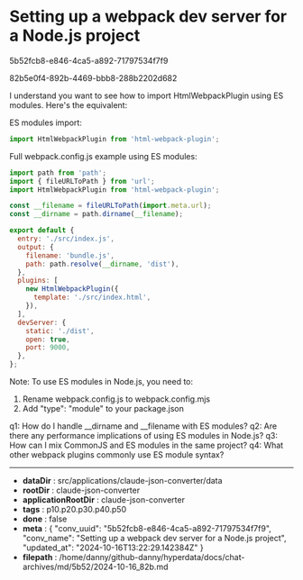 # Setting up a webpack dev server for a Node.js project

5b52fcb8-e846-4ca5-a892-71797534f7f9

82b5e0f4-892b-4469-bbb8-288b2202d682

 I understand you want to see how to import HtmlWebpackPlugin using ES modules. Here's the equivalent:

ES modules import:
```javascript
import HtmlWebpackPlugin from 'html-webpack-plugin';
```

Full webpack.config.js example using ES modules:
```javascript
import path from 'path';
import { fileURLToPath } from 'url';
import HtmlWebpackPlugin from 'html-webpack-plugin';

const __filename = fileURLToPath(import.meta.url);
const __dirname = path.dirname(__filename);

export default {
  entry: './src/index.js',
  output: {
    filename: 'bundle.js',
    path: path.resolve(__dirname, 'dist'),
  },
  plugins: [
    new HtmlWebpackPlugin({
      template: './src/index.html',
    }),
  ],
  devServer: {
    static: './dist',
    open: true,
    port: 9000,
  },
};
```

Note: To use ES modules in Node.js, you need to:
1. Rename webpack.config.js to webpack.config.mjs
2. Add "type": "module" to your package.json

q1: How do I handle __dirname and __filename with ES modules?
q2: Are there any performance implications of using ES modules in Node.js?
q3: How can I mix CommonJS and ES modules in the same project?
q4: What other webpack plugins commonly use ES module syntax?

---

* **dataDir** : src/applications/claude-json-converter/data
* **rootDir** : claude-json-converter
* **applicationRootDir** : claude-json-converter
* **tags** : p10.p20.p30.p40.p50
* **done** : false
* **meta** : {
  "conv_uuid": "5b52fcb8-e846-4ca5-a892-71797534f7f9",
  "conv_name": "Setting up a webpack dev server for a Node.js project",
  "updated_at": "2024-10-16T13:22:29.142384Z"
}
* **filepath** : /home/danny/github-danny/hyperdata/docs/chat-archives/md/5b52/2024-10-16_82b.md